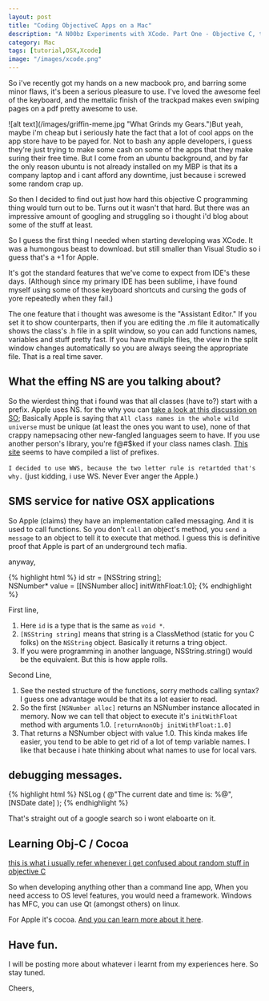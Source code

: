 ```yaml
---
layout: post
title: "Coding ObjectiveC Apps on a Mac"
description: "A N00bz Experiments with XCode. Part One - Objective C, the language of the Mac."
category: Mac
tags: [tutorial,OSX,Xcode]
image: "/images/xcode.png"
---
```



So i've recently got my hands on a new macbook pro, and barring some minor flaws, it's been a serious pleasure to use. 
I've loved the awesome feel of the keyboard, and the mettalic finish of the trackpad makes even swiping pages on a pdf pretty awesome to use.
<div style="float: left" markdown="1">
![alt text](/images/griffin-meme.jpg "What Grinds my Gears.")
</div>

But yeah, maybe i'm cheap but i seriously hate the fact that a lot of cool apps on the app store have to be payed for. Not to bash any apple developers, i guess they're just trying to make some cash on some of the apps that they make suring their free time. 
But I come from an ubuntu background, and by far the only reason ubuntu is not already installed on my MBP is that its a company laptop and i cant afford any downtime, just because i screwed some random crap up.

So then I decided to find out just how hard this objective C programming thing would turn out to be. Turns out it wasn't that hard. But there was an impressive amount of googling and struggling so i thought i'd blog about some of the stuff at least.

So I guess the first thing I needed when starting developing was XCode. It was a humongous beast to download. but still smaller than Visual Studio so i guess that's a +1 for Apple.

It's got the standard features that we've come to expect from IDE's these days. (Although since my primary IDE has been sublime, i have found myself using some of those keyboard shortcuts and cursing the gods of yore repeatedly when they fail.) 

The one feature that i thought was awesome is the "Assistant Editor." If you set it to show counterparts, then if you are editing the .m file it automatically shows the class's .h file in a split window, so you can add functions names, variables and stuff pretty fast. If you have multiple files, the view in the split window changes automatically so you are always seeing the appropriate file. That is a real time saver.

## What the effing NS are you talking about?

So the wierdest thing that i found was that all classes (have to?) start with a prefix. Apple uses NS. for the why you can [take a look at this discussion on SO](http://stackoverflow.com/questions/473758/what-does-the-ns-prefix-mean);
Basically Apple is saying that `All class names in the whole wild universe` must be unique (at least the ones you want to use), none of that crappy namepsacing other new-fangled languages seem to have. If you use another person's library, you're f@#$ked if your class names clash. [This site](http://cocoadev.com/ChooseYourOwnPrefix) seems to have compiled a list of prefixes. 

`I decided to use WWS, because the two letter rule is retartded that's why.` 
(just kidding, i use WS. Never Ever anger the Apple.)

## SMS service for native OSX applications

So Apple (claims) they have an implementation called messaging. And it is used to call functions. So you don't `call` an object's method, you `send a message` to an object to tell it to execute that method. I guess this is definitive proof that Apple is part of an underground tech mafia.

anyway,

{% highlight html %}
id str = [NSString string];		
NSNumber* value = [[NSNumber alloc] initWithFloat:1.0];	
{% endhighlight %}

First line,

1. Here `id` is a type that is the same as `void *`. 
2. `[NSString string]` means that string is a ClassMethod (static for you C folks) on the `NSString` object. Basically it returns a tring object.
3. If you were programming in another language, NSString.string() would be the equivalent. But this is how apple rolls.

Second Line,

1. See the nested structure of the functions, sorry methods calling syntax? I guess one advantage would be that its a lot easier to read. 
2. So the first `[NSNumber alloc]` returns an NSNumber instance allocated in memory. Now we can tell that object to execute it's `initWithFloat` method with arguments 1.0. `[returnAnonObj initWithFloat:1.0]`
3. That returns a NSNumber object with value 1.0. This kinda makes life easier, you tend to be able to get rid of a lot of temp variable names. I like that because i hate thinking about what names to use for local vars.

## debugging messages.

{% highlight html %}
NSLog ( @"The current date and time is: %@", [NSDate date] );
{% endhighlight %}

That's straight out of a google search so i wont elaboarte on it.

## Learning Obj-C / Cocoa

[this is what i usually refer whenever i get confused about random stuff in objective C](http://cocoadevcentral.com/d/learn_objectivec/)

So when developing anything other than a command line app, When you need access to OS level features, you would need a framework. Windows has MFC, you can use Qt (amongst others) on linux.

For Apple it's cocoa. [And you can learn more about it here](http://cocoadevcentral.com/d/learn_cocoa/).

## Have fun.

I will be posting more about whatever i learnt from my experiences here. So stay tuned.

Cheers,




